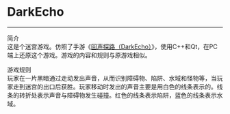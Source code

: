 # DarkEcho
---
简介  
这是个迷宫游戏。仿照了手游《[回声探路（DarkEcho）](https://baike.baidu.com/item/%E5%9B%9E%E5%A3%B0%E6%8E%A2%E8%B7%AF/16949348?fr=aladdin)》，使用C++和Qt，在PC端上还原这个游戏。游戏的内容和规则与原游戏相似。

游戏规则  
玩家在一片黑暗通过走动发出声音，从而识别障碍物、陷阱、水域和怪物等，当玩家走到迷宫的出口后获胜。玩家移动时发出的声音主要是用白色的线条表示的。线条的转折处表示声音与障碍物发生碰撞。红色的线条表示陷阱，蓝色的线条表示水域。